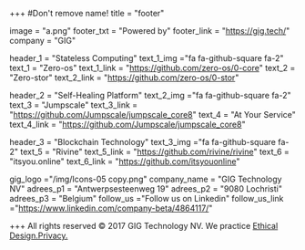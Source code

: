 +++
#Don't remove name!
title = "footer"

image = "a.png"
footer_txt = "Powered by"
footer_link = "https://gig.tech/"
company = "GIG"

header_1    = "Stateless Computing"
text_1_img  ="fa fa-github-square fa-2"
text_1      = "Zero-os"
text_1_link = "https://github.com/zero-os/0-core"
text_2      = "Zero-stor"
text_2_link = "https://github.com/zero-os/0-stor"

header_2    = "Self-Healing Platform"
text_2_img  ="fa fa-github-square fa-2"
text_3      = "Jumpscale"
text_3_link = "https://github.com/Jumpscale/jumpscale_core8"
text_4      = "At Your Service"
text_4_link = "https://github.com/Jumpscale/jumpscale_core8"

header_3    = "Blockchain Technology"
text_3_img  ="fa fa-github-square fa-2"
text_5      = "Rivine"
text_5_link = "https://github.com/rivine/rivine"
text_6      = "itsyou.online"
text_6_link = "https://github.com/itsyouonline"

gig_logo    ="/img/Icons-05 copy.png"
company_name = "GIG Technology NV"
adrees_p1 = "Antwerpsesteenweg 19"
adrees_p2 = "9080 Lochristi"
adrees_p3 = "Belgium"
follow_us ="Follow us on Linkedin"
follow_us_link ="https://www.linkedin.com/company-beta/4864117/"

+++
All rights reserved © 2017 GIG Technology NV. We practice [Ethical Design.](https://ind.ie)[Privacy.](/privacy-policy) 
